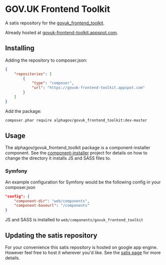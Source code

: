 # GOV.UK Frontend Toolkit

A satis repository for the [govuk_frontend_toolkit](http://github.com/alphagov/govuk_frontend_toolkit).

Already hosted at [govuk-frontend-toolkit.appspot.com](https://govuk-frontend-toolkit.appspot.com/index.html).

## Installing

Adding the repository to composer.json:
```json
{
    "repositories": [
        {
            "type": "composer",
            "url": "https://govuk-frontend-toolkit.appspot.com"
        }
    ]
}
```

Add the package:

```bash
composer.phar require alphagov/govuk_frontend_toolkit:dev-master
```

## Usage

The alphagov/govuk_frontend_toolkit package is a component-installer component. See the [component-installer](https://github.com/RobLoach/component-installer) project for details on how to change the directory it installs JS and SASS files to.

### Symfony

An example configuration for Symfony would be the following config in your composer.json
```json
"config": {
    "component-dir": "web/components",
    "component-baseurl": "/components"
}
```

JS and SASS is installed to ```web/components/govuk_frontend_toolkit```

## Updating the satis repository

For your convenience this satis repository is hosted on google app engine. However feel free to host it wherever you'd like.
See the [satis page](https://getcomposer.org/doc/articles/handling-private-packages-with-satis.md) for more details. 
